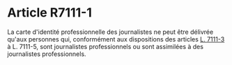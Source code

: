 # Article R7111-1

  
La carte d'identité professionnelle des journalistes ne peut être délivrée qu'aux personnes qui, conformément aux dispositions des articles [L. 7111-3][1] à L. 7111-5, sont journalistes professionnels ou sont assimilées à des journalistes professionnels.

 [1]: /affichCodeArticle.do?cidTexte=LEGITEXT000006072050&idArticle=LEGIARTI000006904511&dateTexte=&categorieLien=cid